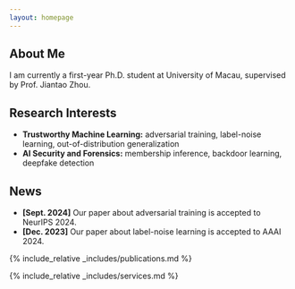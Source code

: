 ```yaml
---
layout: homepage
---
```


## About Me

I am currently a first-year Ph.D. student at University of Macau, supervised by Prof. Jiantao Zhou.

## Research Interests

- **Trustworthy Machine Learning:** adversarial training, label-noise learning, out-of-distribution generalization
- **AI Security and Forensics:** membership inference, backdoor learning, deepfake detection

## News

- **[Sept. 2024]** Our paper about adversarial training is accepted to NeurIPS 2024.
- **[Dec. 2023]** Our paper about label-noise learning is accepted to AAAI 2024.

{% include_relative _includes/publications.md %}

{% include_relative _includes/services.md %}
